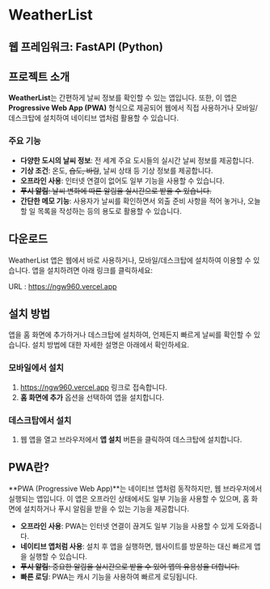 # WeatherList

## 웹 프레임워크: FastAPI (Python)

## 프로젝트 소개

**WeatherList**는 간편하게 날씨 정보를 확인할 수 있는 앱입니다. 또한, 이 앱은 **Progressive Web App (PWA)** 형식으로 제공되어 웹에서 직접 사용하거나 모바일/데스크탑에 설치하여 네이티브 앱처럼 활용할 수 있습니다.

### 주요 기능

- **다양한 도시의 날씨 정보**: 전 세계 주요 도시들의 실시간 날씨 정보를 제공합니다.
- **기상 조건**: 온도, ~~습도, 바람~~, 날씨 상태 등 기상 정보를 제공합니다.
- **오프라인 사용**: 인터넷 연결이 없어도 일부 기능을 사용할 수 있습니다.
- ~~**푸시 알림**: 날씨 변화에 따른 알림을 실시간으로 받을 수 있습니다.~~
- **간단한 메모 기능**: 사용자가 날씨를 확인하면서 외출 준비 사항을 적어 놓거나, 오늘 할 일 목록을 작성하는 등의 용도로 활용할 수 있습니다.

## 다운로드

WeatherList 앱은 웹에서 바로 사용하거나, 모바일/데스크탑에 설치하여 이용할 수 있습니다. 앱을 설치하려면 아래 링크를 클릭하세요:

URL : https://ngw960.vercel.app

## 설치 방법

앱을 홈 화면에 추가하거나 데스크탑에 설치하여, 언제든지 빠르게 날씨를 확인할 수 있습니다. 설치 방법에 대한 자세한 설명은 아래에서 확인하세요.

### 모바일에서 설치
1. https://ngw960.vercel.app 링크로 접속합니다.
2. **홈 화면에 추가** 옵션을 선택하여 앱을 설치합니다.

### 데스크탑에서 설치
1. 웹 앱을 열고 브라우저에서 **앱 설치** 버튼을 클릭하여 데스크탑에 설치합니다.

## PWA란?

**PWA (Progressive Web App)**는 네이티브 앱처럼 동작하지만, 웹 브라우저에서 실행되는 앱입니다. 이 앱은 오프라인 상태에서도 일부 기능을 사용할 수 있으며, 홈 화면에 설치하거나 푸시 알림을 받을 수 있는 기능을 제공합니다.

- **오프라인 사용**: PWA는 인터넷 연결이 끊겨도 일부 기능을 사용할 수 있게 도와줍니다.
- **네이티브 앱처럼 사용**: 설치 후 앱을 실행하면, 웹사이트를 방문하는 대신 빠르게 앱을 실행할 수 있습니다.
- ~~**푸시 알림**: 중요한 알림을 실시간으로 받을 수 있어 앱의 유용성을 더합니다.~~
- **빠른 로딩**: PWA는 캐시 기능을 사용하여 빠르게 로딩됩니다.
